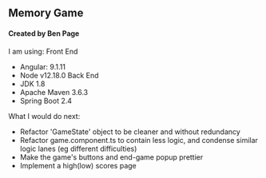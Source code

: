 ## Memory Game
#### Created by Ben Page

I am using:
Front End
* Angular: 9.1.11
* Node v12.18.0
Back End
* JDK 1.8
* Apache Maven 3.6.3
* Spring Boot 2.4

What I would do next:
* Refactor 'GameState' object to be cleaner and without redundancy
* Refactor game.component.ts to contain less logic, and condense similar logic lanes (eg different difficulties)
* Make the game's buttons and end-game popup prettier
* Implement a high(low) scores page
